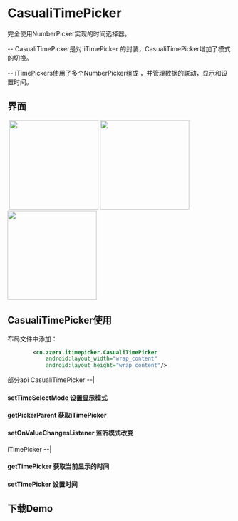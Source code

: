 # CasualiTimePicker
完全使用NumberPicker实现的时间选择器。<p>
 -- CasualiTimePicker是对 iTimePicker 的封装，CasualiTimePicker增加了模式的切换。<p>
 -- iTimePickers使用了多个NumberPicker组成 ，并管理数据的联动，显示和设置时间。<p>
 
 
 

## 界面
![]()![]()
<img style="display:inline" width="200" src="https://blog-static.cnblogs.com/files/zzerx/itimepicker1.gif"/>
<img style="display:inline" width="200" src="https://blog-static.cnblogs.com/files/zzerx/itimepicker2.gif"/>
<img style="display:inline" width="200" src="https://blog-static.cnblogs.com/files/zzerx/itimepicker3.gif"/>

## CasualiTimePicker使用
布局文件中添加：
```xml
        <cn.zzerx.itimepicker.CasualiTimePicker
            android:layout_width="wrap_content"
            android:layout_height="wrap_content"/>
```
部分api
CasualiTimePicker --|
#### setTimeSelectMode 设置显示模式
#### getPickerParent 获取iTimePicker
#### setOnValueChangesListener 监听模式改变 
   iTimePicker --|
   #### getTimePicker 获取当前显示的时间
   #### setTimePicker 设置时间
   
## 下载Demo

   
